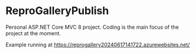 # ReproGalleryPublish
 Personal ASP.NET Core MVC 8 project. Coding is the main focus of the project at the moment.

Example running at https://reprogallery20240617141722.azurewebsites.net/
